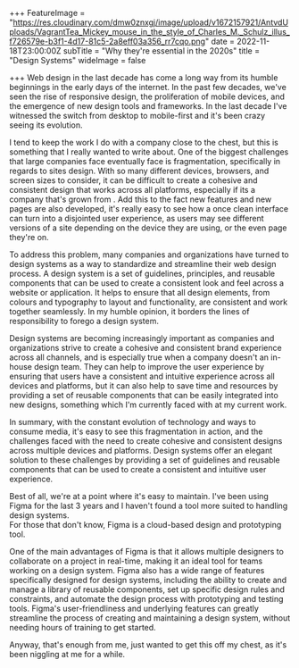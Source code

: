 +++
FeatureImage = "https://res.cloudinary.com/dmw0znxgj/image/upload/v1672157921/AntvdUploads/VagrantTea_Mickey_mouse_in_the_style_of_Charles_M._Schulz_illus_f726579e-b3f1-4d17-81c5-2a8eff03a356_rr7cqo.png"
date = 2022-11-18T23:00:00Z
subTitle = "Why they're essential in the 2020s"
title = "Design Systems"
wideImage = false

+++
Web design in the last decade has come a long way from its humble beginnings in the early days of the internet. In the past few decades, we've seen the rise of responsive design, the proliferation of mobile devices, and the emergence of new design tools and frameworks. In the last decade I've witnessed the switch from desktop to mobile-first and it's been crazy seeing its evolution.

I tend to keep the work I do with a company close to the chest, but this is something that I really wanted to write about. One of the biggest challenges that large companies face eventually face is fragmentation, specifically in regards to sites design. With so many different devices, browsers, and screen sizes to consider, it can be difficult to create a cohesive and consistent design that works across all platforms, especially if its a company that's grown from . Add this to the fact new features and new pages are also developed, it's really easy to see how a once clean interface can turn into a disjointed user experience, as users may see different versions of a site depending on the device they are using, or the even page they're on.

To address this problem, many companies and organizations have turned to design systems as a way to standardize and streamline their web design process. A design system is a set of guidelines, principles, and reusable components that can be used to create a consistent look and feel across a website or application. It helps to ensure that all design elements, from colours and typography to layout and functionality, are consistent and work together seamlessly. In my humble opinion, it borders the lines of responsibility to forego a design system.

Design systems are becoming increasingly important as companies and organizations strive to create a cohesive and consistent brand experience across all channels, and is especially true when a company doesn't an in-house design team. They can help to improve the user experience by ensuring that users have a consistent and intuitive experience across all devices and platforms, but it can also help to save time and resources by providing a set of reusable components that can be easily integrated into new designs, something which I'm currently faced with at my current work.

In summary, with the constant evolution of technology and ways to consume media, it's easy to see this fragmentation in action, and the challenges faced with the need to create cohesive and consistent designs across multiple devices and platforms. Design systems offer an elegant solution to these challenges by providing a set of guidelines and reusable components that can be used to create a consistent and intuitive user experience.  
  
Best of all, we're at a point where it's easy to maintain. I've been using Figma for the last 3 years and I haven't found a tool more suited to handling design systems.  
For those that don't know, Figma is a cloud-based design and prototyping tool.   
  
One of the main advantages of Figma is that it allows multiple designers to collaborate on a project in real-time, making it an ideal tool for teams working on a design system. Figma also has a wide range of features specifically designed for design systems, including the ability to create and manage a library of reusable components, set up specific design rules and constraints, and automate the design process with prototyping and testing tools. Figma's user-friendliness and underlying features can greatly streamline the process of creating and maintaining a design system, without needing hours of training to get started.  
  
Anyway, that's enough from me, just wanted to get this off my chest, as it's been niggling at me for a while.
